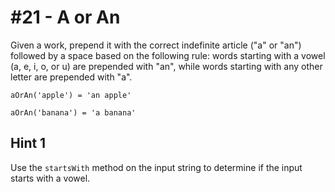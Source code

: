 # #21 - A or An

Given a work, prepend it with the correct indefinite article ("a" or "an") followed by a space based on the following rule: words starting with a vowel (a, e, i, o, or u) are prepended with "an", while words starting with any other letter are prepended with "a".

<code>aOrAn('apple') = 'an apple'</code>

<code>aOrAn('banana') = 'a banana'</code>


## Hint 1
Use the <code>startsWith</code> method on the input string to determine if the input starts with a vowel.